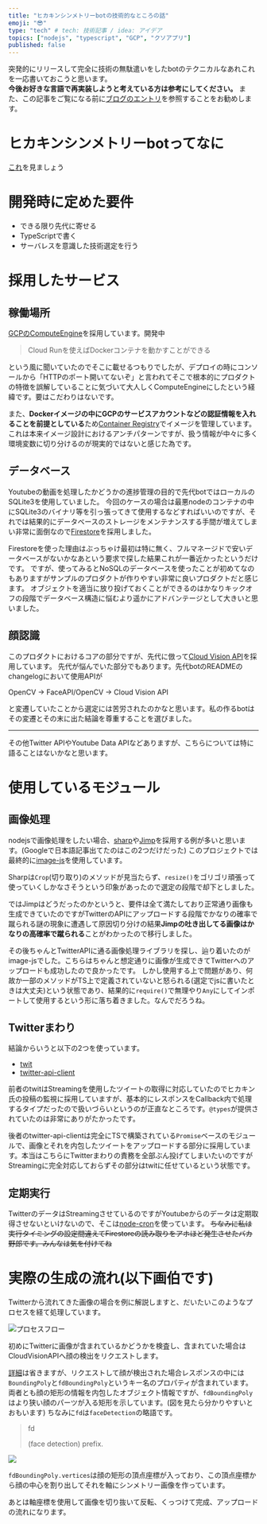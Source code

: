 ```yaml
---
title: "ヒカキンシンメトリーbotの技術的なところの話"
emoji: "😎"
type: "tech" # tech: 技術記事 / idea: アイデア
topics: ["nodejs", "typescript", "GCP", "クソアプリ"]
published: false
---
```


突発的にリリースして完全に技術の無駄遣いをしたbotのテクニカルなあれこれを一応書いておこうと思います。  
**今後お好きな言語で再実装しようと考えている方は参考にしてください。**
また、この記事をご覧になる前に[ブログのエントリ](https://huequica.hatenadiary.jp/entry/2021/05/19/232646)を参照することをお勧めします。

# ヒカキンシンメトリーbotってなに

[これ](https://twitter.com/HIKAKINsymmetry/status/1396366577604378628)を見ましょう

# 開発時に定めた要件

+ できる限り先代に寄せる
+ TypeScriptで書く
+ サーバレスを意識した技術選定を行う

# 採用したサービス

## 稼働場所

[GCPのComputeEngine](https://cloud.google.com/compute?hl=ja)を採用しています。開発中

> Cloud Runを使えばDockerコンテナを動かすことができる

という風に聞いていたのでそこに載せるつもりでしたが、デプロイの時にコンソールから「HTTPのポート開いてないぞ」と言われてそこで根本的にプロダクトの特徴を誤解していることに気づいて大人しくComputeEngineにしたという経緯です。要はこだわりはないです。

また、**Dockerイメージの中にGCPのサービスアカウントなどの認証情報を入れることを前提としている**ため[Container Registry](https://cloud.google.com/container-registry?hl=ja)でイメージを管理しています。
これは本来イメージ設計におけるアンチパターンですが、扱う情報が中々に多く環境変数に切り分けるのが現実的ではないと感じた為です。

## データベース

Youtubeの動画を処理したかどうかの進捗管理の目的で先代botではローカルのSQLite3を使用していました。
今回のケースの場合は最悪nodeのコンテナの中にSQLite3のバイナリ等を引っ張ってきて使用するなどすればいいのですが、それでは結果的にデータベースのストレージをメンテナンスする手間が増えてしまい非常に面倒なので[Firestore](https://cloud.google.com/firestore?hl=ja)を採用しました。

Firestoreを使った理由はぶっちゃけ最初は特に無く、フルマネージドで安いデータベースがないかなあという要求で探した結果これが一番近かったというだけです。
ですが、使ってみるとNoSQLのデータベースを使ったことが初めてなのもありますがサンプルのプロダクトが作りやすい非常に良いプロダクトだと感じます。
オブジェクトを適当に放り投げておくことができるのはかなりキックオフの段階でデータベース構造に悩むより遥かにアドバンテージとして大きいと思いました。

## 顔認識

このプロダクトにおけるコアの部分ですが、先代に倣って[Cloud Vision API](https://cloud.google.com/vision?hl=ja)を採用しています。
先代が悩んでいた部分でもあります。先代botのREADMEのchangelogにおいて使用APIが

OpenCV -> FaceAPI/OpenCV -> Cloud Vision API

と変遷していたことから選定には苦労されたのかなと思います。私の作るbotはその変遷とその末に出た結論を尊重することを選びました。

------------

その他Twitter APIやYoutube Data APIなどありますが、こちらについては特に語ることはないかなと思います。

# 使用しているモジュール

## 画像処理

nodejsで画像処理をしたい場合、[sharp](https://www.npmjs.com/package/sharp)や[Jimp](https://www.npmjs.com/package/jimp)を採用する例が多いと思います。(Googleで日本語記事出てたのはこの2つだけだった)
このプロジェクトでは最終的に[image-js](https://www.npmjs.com/package/image-js)を使用しています。

Sharpは`Crop`(切り取り)のメソッドが見当たらず、`resize()`をゴリゴリ頑張って使っていくしかなさそうという印象があったので選定の段階で却下としました。

ではJimpはどうだったのかというと、要件は全て満たしており正常通り画像も生成できていたのですがTwitterのAPIにアップロードする段階でかなりの確率で蹴られる謎の現象に遭遇して原因切り分けの結果**Jimpの吐き出してる画像はかなりの高確率で蹴られる**ことがわかったので移行しました。

その後ちゃんとTwitterAPIに通る画像処理ライブラリを探し、辿り着いたのがimage-jsでした。こちらはちゃんと想定通りに画像が生成できてTwitterへのアップロードも成功したので良かったです。
しかし使用する上で問題があり、何故か一部のメソッドがTS上で定義されていないと怒られる(選定でjsに書いたときは大丈夫)という状態であり、結果的に`require()`で無理やり`Any`にしてインポートして使用するという形に落ち着きました。なんでだろうね。

## Twitterまわり

結論からいうと以下の2つを使っています。
+ [twit](https://www.npmjs.com/package/twit)
+ [twitter-api-client](https://www.npmjs.com/package/twitter-api-client)

前者のtwitはStreamingを使用したツイートの取得に対応していたのでヒカキン氏の投稿の監視に採用していますが、基本的にレスポンスをCallback内で処理するタイプだったので扱いづらいというのが正直なところです。`@types`が提供されていたのは非常にありがたかったです。

後者のtwitter-api-clientは完全にTSで構築されている`Promise`ベースのモジュールで、画像とそれを内包したツイートをアップロードする部分に採用しています。本当はこちらにTwitterまわりの責務を全部ぶん投げてしまいたいのですがStreamingに完全対応しておらずその部分はtwitに任せているという状態です。

## 定期実行

TwitterのデータはStreamingさせているのですがYoutubeからのデータは定期取得させないといけないので、そこは[node-cron](https://www.npmjs.com/package/node-cron)を使っています。
~~ちなみに私は実行タイミングの設定間違えてFirestoreの読み取りをアホほど発生させたバカ野郎です。みんなは気を付けてね~~

# 実際の生成の流れ(以下画伯です)

Twitterから流れてきた画像の場合を例に解説しますと、だいたいこのようなプロセスを経て処理しています。

![プロセスフロー](https://storage.googleapis.com/zenn-user-upload/qiigc7wlr6rgaqrmob5ntzbmba0p)

初めにTwitterに画像が含まれているかどうかを検査し、含まれていた場合はCloudVisionAPIへ顔の検出をリクエストします。

[詳細](https://cloud.google.com/vision/docs/reference/rest/v1p2beta1/images/annotate#faceannotation)は省きますが、リクエストして顔が検出された場合レスポンスの中には `BoundingPoly`と`fdBoundingPoly`というキー名のプロパティが含まれています。
両者とも顔の矩形の情報を内包したオブジェクト情報ですが、`fdBoundingPoly`はより狭い顔のパーツが入る矩形を示しています。(図を見たら分かりやすいとおもいます)
ちなみに`fd`は`faceDetection`の略語です。

> fd
> 
> (face detection) prefix.

![](https://storage.googleapis.com/zenn-user-upload/htqexex1tbidtks20l24cn1rfx02)

`fdBoundingPoly.vertices`は顔の矩形の頂点座標が入っており、この頂点座標から顔の中心を割り出してそれを軸にシンメトリー画像を作っています。

あとは軸座標を使用して画像を切り抜いて反転、くっつけて完成、アップロードの流れになります。
